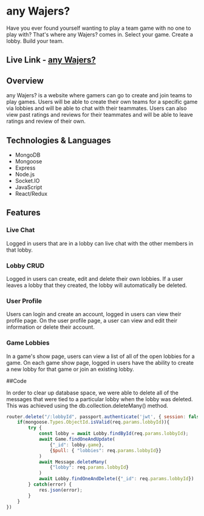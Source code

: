 # any Wajers?

Have you ever found yourself wanting to play a team game with no one to play with? That's where any Wajers? comes in.
Select your game. Create a lobby. Build your team.

## Live Link - [any Wajers?](https://anywajers.herokuapp.com/#/)

## Overview

any Wajers? is a website where gamers can go to create and join teams to play games. Users will be able to create their own teams for a specific game via lobbies and will be able to chat with their teammates. Users can also view past ratings and reviews for their teammates and will be able to leave ratings and review of their own.

## Technologies & Languages
+ MongoDB
+ Mongoose
+ Express
+ Node.js
+ Socket.IO
+ JavaScript
+ React/Redux

## Features 

### Live Chat

Logged in users that are in a lobby can live chat with the other members in that lobby.

### Lobby CRUD

Logged in users can create, edit and delete their own lobbies. If a user leaves a lobby that they created, the lobby will automatically be deleted.

### User Profile

Users can login and create an account, logged in users can view their profile page. On the user profile page, a user can view and edit their information or delete their account.

### Game Lobbies

In a game's show page, users can view a list of all of the open lobbies for a game. On each game show page, logged in users have the ability to create a new lobby for that game or join an existing lobby. 

##Code

In order to clear up database space, we were able to delete all of the messages that were tied to a particular lobby when the lobby was deleted. This was achieved using the db.collection.deleteMany() method.

```js
router.delete("/:lobbyId", passport.authenticate('jwt', { session: false }), async (req, res) => {
    if(mongoose.Types.ObjectId.isValid(req.params.lobbyId)){
        try {
            const lobby = await Lobby.findById(req.params.lobbyId);
            await Game.findOneAndUpdate(
                {"_id": lobby.game},
                {$pull: { "lobbies": req.params.lobbyId}}
            )
            await Message.deleteMany(
                {"lobby": req.params.lobbyId}
            )
            await Lobby.findOneAndDelete({"_id": req.params.lobbyId})
        } catch(error) {
            res.json(error);
        }
    }
})
```

